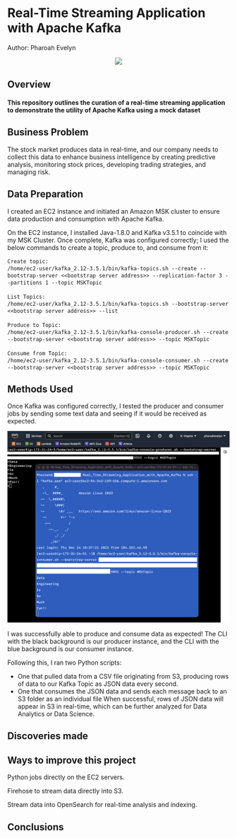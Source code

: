 # Real-Time Streaming Application with Apache Kafka

Author: Pharoah Evelyn

<p align="center">
    <img src="https://github.com/Pharoah0/Real-Time-Streaming-Application-with-Apache-Kafka/blob/main/images/kafka_diagram.png" />
</p>

## Overview

#### This repository outlines the curation of a real-time streaming application to demonstrate the utility of Apache Kafka using a mock dataset

## Business Problem

The stock market produces data in real-time, and our company needs to collect this data to enhance business intelligence by creating predictive analysis, monitoring stock prices, developing trading strategies, and managing risk.

## Data Preparation

I created an EC2 instance and initiated an Amazon MSK cluster to ensure data production and consumption with Apache Kafka.

On the EC2 instance, I installed Java-1.8.0 and Kafka v3.5.1 to coincide with my MSK Cluster. Once complete, Kafka was configured correctly; I used the below commands to create a topic, produce to, and consume from it:

```
Create topic:
/home/ec2-user/kafka_2.12-3.5.1/bin/kafka-topics.sh --create --bootstrap-server <<bootstrap server address>> --replication-factor 3 --partitions 1 --topic MSKTopic

List Topics:
/home/ec2-user/kafka_2.12-3.5.1/bin/kafka-topics.sh --bootstrap-server <<bootstrap server address>> --list

Produce to Topic:
/home/ec2-user/kafka_2.12-3.5.1/bin/kafka-console-producer.sh --create --bootstrap-server <<bootstrap server address>> --topic MSKTopic

Consume from Topic:
/home/ec2-user/kafka_2.12-3.5.1/bin/kafka-console-consumer.sh --create --bootstrap-server <<bootstrap server address>> --topic MSKTopic
```

## Methods Used

Once Kafka was configured correctly, I tested the producer and consumer jobs by sending some text data and seeing if it would be received as expected.

<p align="center">
    <img src="https://github.com/Pharoah0/Real-Time-Streaming-Application-with-Apache-Kafka/blob/main/images/kafka_test.png" />
</p>

I was successfully able to produce and consume data as expected!
The CLI with the black background is our producer instance, and the CLI with the blue background is our consumer instance.

Following this, I ran two Python scripts:

- One that pulled data from a CSV file originating from S3, producing rows of data to our Kafka Topic as JSON data every second.
- One that consumes the JSON data and sends each message back to an S3 folder as an individual file
  When successful, rows of JSON data will appear in S3 in real-time, which can be further analyzed for Data Analytics or Data Science.

## Discoveries made

## Ways to improve this project

Python jobs directly on the EC2 servers.

Firehose to stream data directly into S3.

Stream data into OpenSearch for real-time analysis and indexing.

## Conclusions
